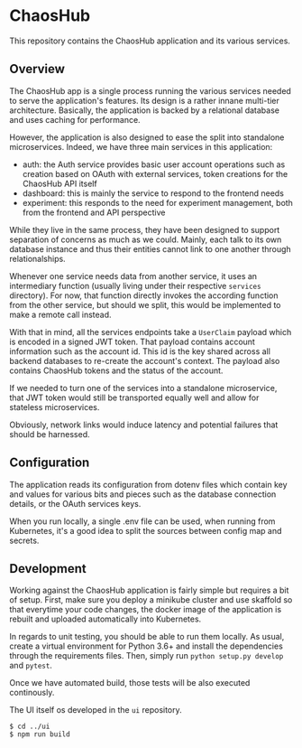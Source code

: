 # ChaosHub

This repository contains the ChaosHub application and its various services.

## Overview

The ChaosHub app is a single process running the various services needed to
serve the application's features. Its design is a rather innane multi-tier
architecture. Basically, the application is backed by a relational database
and uses caching for performance.

However, the application is also designed to ease the split into standalone
microservices. Indeed, we have three main services in this application:

* auth: the Auth service provides basic user account operations such as
  creation based on OAuth with external services, token creations for the
  ChaosHub API itself
* dashboard: this is mainly the service to respond to the frontend needs
* experiment: this responds to the need for experiment management, both from
  the frontend and API perspective

While they live in the same process, they have been designed to support
separation of concerns as much as we could. Mainly, each talk to its own
database instance and thus their entities cannot link to one another through
relationalships.

Whenever one service needs data from another service, it uses an intermediary
function (usually living under their respective `services` directory). For now,
that function directly invokes the according function from the other service,
but should we split, this would be implemented to make a remote call
instead.

With that in mind, all the services endpoints take a `UserClaim` payload which
is encoded in a signed JWT token. That payload contains account information
such as the account id. This id is the key shared across all backend databases
to re-create the account's context. The payload also contains ChaosHub tokens
and the status of the account.

If we needed to turn one of the services into a standalone microservice, that
JWT token would still be transported equally well and allow for stateless
microservices.

Obviously, network links would induce latency and potential failures that should
be harnessed.

## Configuration

The application reads its configuration from dotenv files which contain key
and values for various bits and pieces such as the database connection details,
or the OAuth services keys.

When you run locally, a single .env file can be used, when running from
Kubernetes, it's a good idea to split the sources between config map and
secrets.

## Development

Working against the ChaosHub application is fairly simple but requires a bit
of setup. First, make sure you deploy a minikube cluster and use skaffold
so that everytime your code changes, the docker image of the application is
rebuilt and uploaded automatically into Kubernetes.

In regards to unit testing, you should be able to run them locally. As usual,
create a virtual environment for Python 3.6+ and install the dependencies
through the requirements files. Then, simply run `python setup.py develop` and
`pytest`.

Once we have automated build, those tests will be also executed continously.

The UI itself os developed in the `ui` repository.

```console
$ cd ../ui
$ npm run build
```

